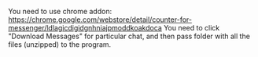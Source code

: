 You need to use chrome addon: https://chrome.google.com/webstore/detail/counter-for-messenger/ldlagicdigidgnhniajpmoddkoakdoca
You need to click "Download Messages" for particular chat, and then pass folder with all the files (unzipped) to the program.
